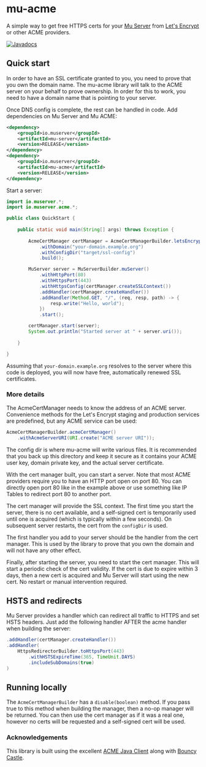 # mu-acme

A simple way to get free HTTPS certs for your [Mu Server](https://muserver.io/) from 
[Let's Encrypt](https://letsencrypt.org/) or other ACME providers.

[![Javadocs](https://www.javadoc.io/badge/io.muserver/mu-acme.svg)](https://www.javadoc.io/doc/io.muserver/mu-acme)


## Quick start

In order to have an SSL certificate granted to you, you need to prove that you
own the domain name. The mu-acme library will talk to the ACME server on your behalf
to prove ownership. In order for this to work, you need to have a domain name that
is pointing to your server.  

Once DNS config is complete, the rest can be handled in code. Add dependencies on Mu Server and Mu ACME:

````xml
<dependency>
    <groupId>io.muserver</groupId>
    <artifactId>mu-server</artifactId>
    <version>RELEASE</version>
</dependency>
<dependency>
    <groupId>io.muserver</groupId>
    <artifactId>mu-acme</artifactId>
    <version>RELEASE</version>
</dependency>
````

Start a server:

````java
import io.muserver.*;
import io.muserver.acme.*;

public class QuickStart {
    
    public static void main(String[] args) throws Exception {
        
        AcmeCertManager certManager = AcmeCertManagerBuilder.letsEncryptStaging()
            .withDomain("your-domain.example.org")
            .withConfigDir("target/ssl-config")
            .build();

        MuServer server = MuServerBuilder.muServer()
            .withHttpPort(80)
            .withHttpsPort(443)
            .withHttpsConfig(certManager.createSSLContext())
            .addHandler(certManager.createHandler())
            .addHandler(Method.GET, "/", (req, resp, path) -> {
                resp.write("Hello, world");
            })
            .start();

        certManager.start(server);
        System.out.println("Started server at " + server.uri());
        
    }

}
````

Assuming that `your-domain.example.org` resolves to the server where this code is
deployed, you will now have free, automatically renewed SSL certificates.

### More details

The AcmeCertManager needs to know the address of an ACME server. Convenience methods for the
Let's Encrypt staging and production services are predefined, but any ACME service can be
used:

````java
AcmeCertManagerBuilder.acmeCertManager()
    .withAcmeServerURI(URI.create("ACME server URI"));
````

The config dir is where mu-acme will write various files. It is recommended that you back up
this directory and keep it secure as it contains your ACME user key, domain private key, and
the actual server certificate.

With the cert manager built, you can start a server. Note that most ACME providers require you
to have an HTTP port open on port 80. You can directly open port 80 like in the example above
or use something like IP Tables to redirect port 80 to another port.

The cert manager will provide the SSL context. The first time you start the server, there is
no cert available, and a self-signed cert is temporarily used until one is acquired (which is
typically within a few seconds). On subsequent server restarts, the cert from the `configDir`
is used.

The first handler you add to your server should be the handler from the cert manager. This is
used by the library to prove that you own the domain and will not have any other effect.

Finally, after starting the server, you need to start the cert manager. This will start a periodic
check of the cert validity. If the cert is due to expire within 3 days, then a new cert is acquired
and Mu Server will start using the new cert. No restart or manual intervention required.

## HSTS and redirects

Mu Server provides a handler which can redirect all traffic to HTTPS and set HSTS headers.
Just add the following handler AFTER the acme handler when building the server:

````java
.addHandler(certManager.createHandler())
.addHandler(
    HttpsRedirectorBuilder.toHttpsPort(443)
        .withHSTSExpireTime(365, TimeUnit.DAYS)
        .includeSubDomains(true)
)
````

## Running locally

The `AcmeCertManagerBuilder` has a `disable(boolean)` method. If you pass true to this method
when building the manager, then a no-op manager will be returned. You can then use the cert
manager as if it was a real one, however no certs will be requested and a self-signed cert
will be used.

### Acknowledgements

This library is built using the excellent [ACME Java Client](https://github.com/shred/acme4j)
along with [Bouncy Castle](https://www.bouncycastle.org/java.html).
